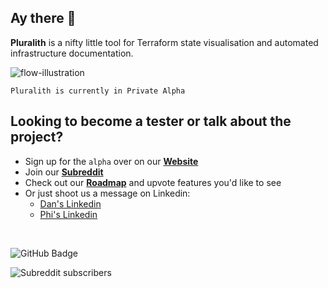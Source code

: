 ## Ay there 🖖


**Pluralith** is a nifty little tool for Terraform state visualisation and automated infrastructure documentation.

![flow-illustration](https://user-images.githubusercontent.com/25454503/157022487-3bdab1ff-6afb-46ca-ac11-0beb4f7337c4.svg)

`Pluralith is currently in Private Alpha`

## Looking to become a tester or talk about the project?
- Sign up for the `alpha` over on our **[Website](https://www.pluralith.com)**
- Join our **[Subreddit](https://www.reddit.com/r/Pluralith/)**
- Check out our **[Roadmap](https://roadmap.pluralith.com)** and upvote features you'd like to see
- Or just shoot us a message on Linkedin:
  -  [Dan's Linkedin](https://www.linkedin.com/in/danielputzer/)
  -  [Phi's Linkedin](https://www.linkedin.com/in/philipp-weber-a8517b231/)

&nbsp;

![GitHub Badge](https://user-images.githubusercontent.com/25454503/156019514-e36729f1-b281-49e0-adcc-5a56bc49afcf.svg)

![Subreddit subscribers](https://img.shields.io/reddit/subreddit-subscribers/pluralith?style=social)
